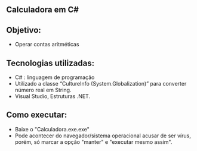 ## Calculadora em C#

## Objetivo: 
- Operar contas aritméticas

## Tecnologias utilizadas:

- C# : linguagem de programação
- Utilizado a classe “CultureInfo (System.Globalization)” para converter número real em String.
- Visual Studio, Estruturas .NET.

## Como executar:

- Baixe o "Calculadora.exe.exe"
- Pode acontecer do navegador/sistema operacional acusar de ser vírus, porém, só marcar a opção "manter" e "executar mesmo assim".
